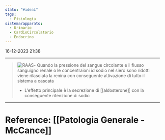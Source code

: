 ```yaml
---
stato: "#ideaL"
tags:
  - Fisiologia
sistema/apparato:
  - Urinario
  - CardioCircolatorio
  - Endocrino
---
```

16-12-2023 21:38

--- 
>![RAAS](https://upload.wikimedia.org/wikipedia/commons/thumb/3/36/Renin-angiotensin-aldosterone_system.svg/1400px-Renin-angiotensin-aldosterone_system.svg.png)- Quando la pressione del sangue circolante e il flusso sanguigno renale o le concentraioni id sodio nel siero sono ridotti viene rilasciata la renina con conseguente attivazione di tutto il sistema a cascata
>- L'effetto principale è la secrezione di [[aldosterone]] con la conseguente ritenzione di sodio





--- 
# Reference: [[Patologia Generale - McCance]]